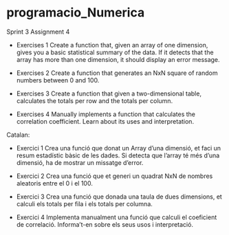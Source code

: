 # programacio_Numerica
Sprint 3 Assignment 4

- Exercises 1
Create a function that, given an array of one dimension, gives you a basic statistical summary of the data. If it detects that the array has more than one dimension, it should display an error message.

- Exercises 2
Create a function that generates an NxN square of random numbers between 0 and 100.

- Exercises 3
Create a function that given a two-dimensional table, calculates the totals per row and the totals per column.

- Exercises 4
Manually implements a function that calculates the correlation coefficient. Learn about its uses and interpretation.

Catalan:

- Exercici 1
Crea una funció que donat un Array d’una dimensió, et faci un resum estadístic bàsic de les dades. Si detecta que l’array té més d’una dimensió, ha de mostrar un missatge d’error.

- Exercici 2
Crea una funció que et generi un quadrat NxN de nombres aleatoris entre el 0 i el 100.

- Exercici 3
Crea una funció que donada una taula de dues dimensions, et calculi els totals per fila i els totals per columna.

- Exercici 4
Implementa manualment una funció que calculi el coeficient de correlació. Informa’t-en sobre els seus usos i interpretació.
